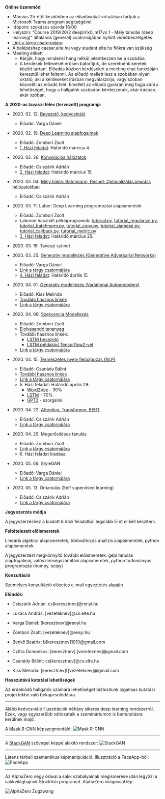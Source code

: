 **Online üzemmód**

- Március 25-étől kezdődően az előadásokat virtuálisan tartjuk a Microsoft Teams program segítségével
- Időpont: szokásos szerda 16:00
- Helyszín: "Course 2019/20/2 deepln1x0_m17vx 1 - Mély tanulás (deep learning)" általános (general) csatornájában nyitott videóbeszélgetés
- [Link a tárgy csatornájára](https://teams.microsoft.com/l/channel/19%3ab49699eee7314b16a17311e17ff293b7%40thread.tacv2/General?groupId=d0460abd-d6f5-493a-bd90-cd4ac3930a3b&tenantId=b366dbcd-4fc3-4451-82d2-e239564302c3)
- A belépéshez caesar.elte.hu vagy student.elte.hu fiókra van szükség
- Meeting etikett
    + Kérjük, hogy mindenki hang nélkül jelentkezzen be a szobába.
    + A kérdések feltevését erősen bátorítjuk, de szeretnénk keretek között tartani. Előadás közben kérdéseket a meeting chat funkcióján keresztül lehet feltenni. Az előadó mellett lesz a szobában olyan oktató, aki a kérdéseket írásban megválaszolja, vagy szóban közvetíti az előadó felé. Emellett az előadó gyakran meg fogja adni a lehetőséget, hogy a hallgatók szabadon kérdezzenek, akár írásban, akár szóban.


**A 2020-as tavaszi félév (tervezett) programja**

- 2020\. 02\. 12\. [Bevezető, kedvcsináló](docs/elte-deeplearning-starter-2020.pdf)
    + Előadó: Varga Dániel

- 2020\. 02\. 19\. [Deep Learning alapfogalmak](docs/dl2020_nn_bevezeto.pdf)
    + Előadó: Zombori Zsolt
    + [1\. Házi feladat](https://colab.research.google.com/drive/10a_O1RO3OZ3i6Jj_O8w0XScYJQcyiAyf#scrollTo=Oefmx5K2WCPk): Határidő március 4.

- 2020\. 02\. 26\. [Konvolúciós hálózatok](docs/dl2020_cnn.pdf)
    + Előadó: Csiszárik Adrián
    + [2\. Házi feladat](https://colab.research.google.com/drive/1LK-KFuyAiW39O1NX0YR8cvd8x5fr6nSp#scrollTo=-Oyd2Yyk94V7): Határidő március 15.

- 2020\. 03\. 04\. [Mély hálók: Batchnorm, Resnet; Optimalizálás neurális hálózatokban](docs/dl2020_deep_nets.pdf)
    + Előadó: Csiszárik Adrián

- 2020\. 03\. 11\. Labor: Deep Learning programozási alapismeretek
    + Előadó: Zombori Zsolt
    + Laboron használt példaprogramok: [tutorial.py](lab/tutorial.py), [tutorial_regularize.py](lab/tutorial_regularize.py), [tutorial_batchnorm.py](lab/tutorial_batchnorm.py), [tutorial_conv.py](lab/tutorial_conv.py), [tutorial_siamese.py](lab/tutorial_siamese.py), [tutorial_callback.py](lab/tutorial_callback.py), [tutorial_metric.py](lab/tutorial_metric.py)
    + [3\. Házi feladat](https://colab.research.google.com/drive/1QgppKeLY_eL2JgHxy5Bl_uYfn1ucK9Ey): Határidő március 25.

- 2020\. 03\. 18\. Tavaszi szünet

- 2020\. 03\. 25\. [Generatív modellezés (Generative Adversarial Networks)](docs/dl2020_gan_links.md)
    + Előadó: Varga Dániel
    + [Link a tárgy csatornájára](https://teams.microsoft.com/l/channel/19%3ab49699eee7314b16a17311e17ff293b7%40thread.tacv2/General?groupId=d0460abd-d6f5-493a-bd90-cd4ac3930a3b&tenantId=b366dbcd-4fc3-4451-82d2-e239564302c3)    
    + [4\. Házi feladat](https://colab.research.google.com/drive/1DHIvXwm0Z1QebuMPbDdooDxrjwCICOCC): Határidő április 15.

- 2020\. 04\. 01\. [Generatív modellezés (Variational Autoencoders)](docs/dl2020_vae.pdf)
    + Előadó: Kiss Melinda
    + [További hasznos linkek](docs/dl2020_vae_links.md)
    + [Link a tárgy csatornájára](https://teams.microsoft.com/l/channel/19%3ab49699eee7314b16a17311e17ff293b7%40thread.tacv2/General?groupId=d0460abd-d6f5-493a-bd90-cd4ac3930a3b&tenantId=b366dbcd-4fc3-4451-82d2-e239564302c3)

- 2020\. 04\. 08\. [Szekvencia Modellezés](docs/DL2020_rnn.pdf)
    + Előadó: Zombori Zsolt
    + [Elolvasandó tananyag](https://www.deeplearningbook.org/contents/rnn.html)
    + További hasznos linkek:
        + [LSTM bevezető](http://colah.github.io/posts/2015-08-Understanding-LSTMs)
        + [LSTM példakód Tensorflow2-vel](https://towardsdatascience.com/multi-class-text-classification-with-lstm-using-tensorflow-2-0-d88627c10a35)
    + [Link a tárgy csatornájára](https://teams.microsoft.com/l/channel/19%3ab49699eee7314b16a17311e17ff293b7%40thread.tacv2/General?groupId=d0460abd-d6f5-493a-bd90-cd4ac3930a3b&tenantId=b366dbcd-4fc3-4451-82d2-e239564302c3)

- 2020\. 04\. 15\. [Természetes nyelv feldolgozás (NLP)](https://colab.research.google.com/drive/1cfy30mNHtAbhkvae4s3uyajbpGHz3uiL)
    + Előadó: Csanády Bálint
    + [További hasznos linkek](docs/dl2020_nlp_links.md)
    + [Link a tárgy csatornájára](https://teams.microsoft.com/l/channel/19%3ab49699eee7314b16a17311e17ff293b7%40thread.tacv2/General?groupId=d0460abd-d6f5-493a-bd90-cd4ac3930a3b&tenantId=b366dbcd-4fc3-4451-82d2-e239564302c3)
    + 5\. Házi feladat: Határidő április 29.
        + [Word2Vec](https://colab.research.google.com/drive/1LyigxaokouZw2yvKGM_EjvY1eeAePjSM) - 30%
        + [LSTM](https://colab.research.google.com/drive/1sX-pXKV_0JlQ2l4qWwBBCF_iiRa1FuZZ) - 70%
        + [GPT2](https://colab.research.google.com/drive/1m3r46sd8_rCOvTbSa-FujRVpyhuqCJUm) - szorgalmi
        
- 2020\. 04\. 22\. [Attention, Transformer, BERT](docs/dl2020_attention_links.md)
    + Előadó: Csiszárik Adrián
    + [Link a tárgy csatornájára](https://teams.microsoft.com/l/channel/19%3ab49699eee7314b16a17311e17ff293b7%40thread.tacv2/General?groupId=d0460abd-d6f5-493a-bd90-cd4ac3930a3b&tenantId=b366dbcd-4fc3-4451-82d2-e239564302c3)

- 2020\. 04\. 29\. Megerősítéses tanulás
    + Előadó: Zombori Zsolt
    + [Link a tárgy csatornájára](https://teams.microsoft.com/l/channel/19%3ab49699eee7314b16a17311e17ff293b7%40thread.tacv2/General?groupId=d0460abd-d6f5-493a-bd90-cd4ac3930a3b&tenantId=b366dbcd-4fc3-4451-82d2-e239564302c3)
    + 6\. Házi feladat kiadása

- 2020\. 05\. 06\. StyleGAN
    + Előadó: Varga Dániel
    + [Link a tárgy csatornájára](https://teams.microsoft.com/l/channel/19%3ab49699eee7314b16a17311e17ff293b7%40thread.tacv2/General?groupId=d0460abd-d6f5-493a-bd90-cd4ac3930a3b&tenantId=b366dbcd-4fc3-4451-82d2-e239564302c3)

- 2020\. 05\. 13\. Öntanulás (Self supervised learning)
    + Előadó: Csiszárik Adrián
    + [Link a tárgy csatornájára](https://teams.microsoft.com/l/channel/19%3ab49699eee7314b16a17311e17ff293b7%40thread.tacv2/General?groupId=d0460abd-d6f5-493a-bd90-cd4ac3930a3b&tenantId=b366dbcd-4fc3-4451-82d2-e239564302c3)

**Jegyszerzés módja**

A jegyszerzéshez a kiadott 6 házi feladatból legalább 5-öt el kell készíteni.

**Feltételezett előismeretek**

Lineáris algebrai alapismeretek, többváltozós analízis alapismeretek, python alapismeretek

A jegyszerzést megkönnyítő további előismeretek: gépi tanulás alapfogalmai, valószínűségszámítási alapismeretek, python tudományos programozás (numpy, scipy)


**Konzultáció**

Személyes konzultáció előzetes e-mail egyeztetés alapján


**Előadók:**
* Csiszárik Adrián: cs[keresztnev]@renyi.hu
* Lukács András: [vezeteknev]@cs.elte.hu
* Varga Dániel: [keresztnev]@renyi.hu
* Zombori Zsolt: [vezeteknev]@renyi.hu

* Benkő Beatrix: b[keresztnev]1010@gmail.com
* Czifra Domonkos: [keresztnev].[vezeteknev]@gmail.com
* Csanády Bálint: cs[keresztnev]@cs.elte.hu
* Kiss Melinda: [keresztnev]f[vezeteknev]@gmail.com

**Hosszútávú kutatási lehetőségek**

Az érdeklődő hallgatók számára lehetőséget biztosítunk
izgalmas kutatási projektekbe való bekapcsolódásra.

---

Alább kedvcsináló illusztrációk néhány sikeres deep learning rendszerről. Ezek, vagy egyszerűbb változataik a szemináriumon is bemutatásra kerülnek majd.

A [Mask R-CNN](https://github.com/matterport/Mask_RCNN) képszegmentáló:
![Mask R-CNN](pics/mask-r-cnn-1.jpg "Mask R-CNN")

---

A [StackGAN](https://github.com/hanzhanggit/StackGAN) szöveget képpé alakító rendszer:
![StackGAN](pics/stackgan.jpg "StackGAN")

---

Látens térbeli szemantikus képmanipuláció. Illusztráció a FaceApp-ból:
![FaceApp](pics/faceapp.jpg "FaceApp")

---

Az AlphaZero négy órával a sakk szabályainak megismerése után legyőzi a sakkvilágbajnok Stockfish programot. AlphaZero világossal lép:

![AlphaZero Zugzwang](pics/alphazero-zugzwang.jpg "AlphaZero Zugzwang")
